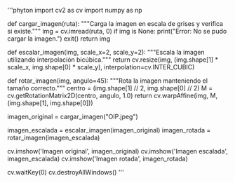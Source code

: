 '''phyton
import cv2 as cv
import numpy as np

def cargar_imagen(ruta):
    """Carga la imagen en escala de grises y verifica si existe."""
    img = cv.imread(ruta, 0)
    if img is None:
        print("Error: No se pudo cargar la imagen.")
        exit()
    return img

def escalar_imagen(img, scale_x=2, scale_y=2):
    """Escala la imagen utilizando interpolación bicúbica."""
    return cv.resize(img, (img.shape[1] * scale_x, img.shape[0] * scale_y), interpolation=cv.INTER_CUBIC)

def rotar_imagen(img, angulo=45):
    """Rota la imagen manteniendo el tamaño correcto."""
    centro = (img.shape[1] // 2, img.shape[0] // 2)
    M = cv.getRotationMatrix2D(centro, angulo, 1.0)
    return cv.warpAffine(img, M, (img.shape[1], img.shape[0]))


imagen_original = cargar_imagen("OIP.jpeg")


imagen_escalada = escalar_imagen(imagen_original)
imagen_rotada = rotar_imagen(imagen_escalada)

cv.imshow('Imagen original', imagen_original)
cv.imshow('Imagen escalada', imagen_escalada)
cv.imshow('Imagen rotada', imagen_rotada)

cv.waitKey(0)
cv.destroyAllWindows()
'''